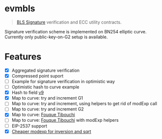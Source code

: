 # evmbls

> [BLS Signature](https://crypto.stanford.edu/~dabo/pubs/papers/BLSmultisig.html) verification and ECC utility contracts.

Signature verification scheme is implemented on BN254 elliptic curve. Currently only public-key-on-G2 setup is available.

# Features

- [x] Aggregated signature verification
- [x] Compressed point suport
- [ ] Example for signature verification in optimistic way
- [ ] Optimistic hash to curve example
- [x] Hash to field [v9](https://tools.ietf.org/html/draft-irtf-cfrg-hash-to-curve-09#appendix-I.1)
- [x] Map to curve: try and increment G1
- [ ] Map to curve: try and increment, using helpers to get rid of modExp call
- [ ] Map to curve: try and increment G2
- [x] Map to curve: [Fouque Tibouchi](https://www.di.ens.fr/~fouque/pub/latincrypt12.pdf)
- [ ] Map to curve: [Fouque Tibouchi](https://www.di.ens.fr/~fouque/pub/latincrypt12.pdf) with modExp helpers
- [ ] EIP-2537 support
- [x] [Cheaper modexp for inversion and sqrt](https://github.com/ChihChengLiang/modexp)